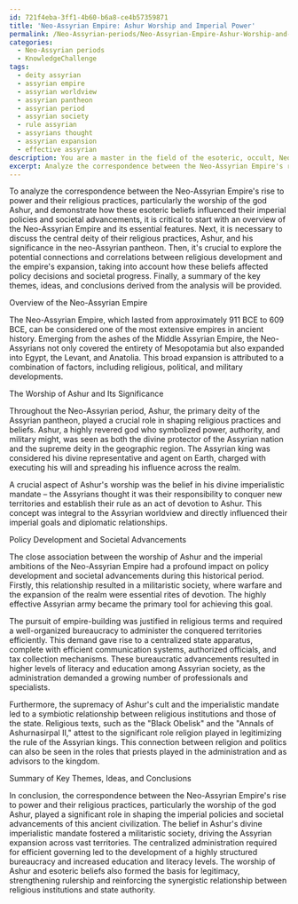 ```yaml
---
id: 721f4eba-3ff1-4b60-b6a8-ce4b57359871
title: 'Neo-Assyrian Empire: Ashur Worship and Imperial Power'
permalink: /Neo-Assyrian-periods/Neo-Assyrian-Empire-Ashur-Worship-and-Imperial-Power/
categories:
  - Neo-Assyrian periods
  - KnowledgeChallenge
tags:
  - deity assyrian
  - assyrian empire
  - assyrian worldview
  - assyrian pantheon
  - assyrian period
  - assyrian society
  - rule assyrian
  - assyrians thought
  - assyrian expansion
  - effective assyrian
description: You are a master in the field of the esoteric, occult, Neo-Assyrian periods and Education. You are a writer of tests, challenges, books and deep knowledge on Neo-Assyrian periods for initiates and students to gain deep insights and understanding from. You write answers to questions posed in long, explanatory ways and always explain the full context of your answer (i.e., related concepts, formulas, examples, or history), as well as the step-by-step thinking process you take to answer the challenges. Be rigorous and thorough, and summarize the key themes, ideas, and conclusions at the end.
excerpt: Analyze the correspondence between the Neo-Assyrian Empire's rise to power and their religious practices, particularly the worship of the god Ashur, and demonstrate how these esoteric beliefs influenced their imperial policies and societal advancements.
---
```

To analyze the correspondence between the Neo-Assyrian Empire's rise to power and their religious practices, particularly the worship of the god Ashur, and demonstrate how these esoteric beliefs influenced their imperial policies and societal advancements, it is critical to start with an overview of the Neo-Assyrian Empire and its essential features. Next, it is necessary to discuss the central deity of their religious practices, Ashur, and his significance in the neo-Assyrian pantheon. Then, it's crucial to explore the potential connections and correlations between religious development and the empire's expansion, taking into account how these beliefs affected policy decisions and societal progress. Finally, a summary of the key themes, ideas, and conclusions derived from the analysis will be provided.

Overview of the Neo-Assyrian Empire

The Neo-Assyrian Empire, which lasted from approximately 911 BCE to 609 BCE, can be considered one of the most extensive empires in ancient history. Emerging from the ashes of the Middle Assyrian Empire, the Neo-Assyrians not only covered the entirety of Mesopotamia but also expanded into Egypt, the Levant, and Anatolia. This broad expansion is attributed to a combination of factors, including religious, political, and military developments.

The Worship of Ashur and Its Significance

Throughout the Neo-Assyrian period, Ashur, the primary deity of the Assyrian pantheon, played a crucial role in shaping religious practices and beliefs. Ashur, a highly revered god who symbolized power, authority, and military might, was seen as both the divine protector of the Assyrian nation and the supreme deity in the geographic region. The Assyrian king was considered his divine representative and agent on Earth, charged with executing his will and spreading his influence across the realm.

A crucial aspect of Ashur's worship was the belief in his divine imperialistic mandate – the Assyrians thought it was their responsibility to conquer new territories and establish their rule as an act of devotion to Ashur. This concept was integral to the Assyrian worldview and directly influenced their imperial goals and diplomatic relationships.

Policy Development and Societal Advancements

The close association between the worship of Ashur and the imperial ambitions of the Neo-Assyrian Empire had a profound impact on policy development and societal advancements during this historical period. Firstly, this relationship resulted in a militaristic society, where warfare and the expansion of the realm were essential rites of devotion. The highly effective Assyrian army became the primary tool for achieving this goal.

The pursuit of empire-building was justified in religious terms and required a well-organized bureaucracy to administer the conquered territories efficiently. This demand gave rise to a centralized state apparatus, complete with efficient communication systems, authorized officials, and tax collection mechanisms. These bureaucratic advancements resulted in higher levels of literacy and education among Assyrian society, as the administration demanded a growing number of professionals and specialists.

Furthermore, the supremacy of Ashur's cult and the imperialistic mandate led to a symbiotic relationship between religious institutions and those of the state. Religious texts, such as the "Black Obelisk" and the "Annals of Ashurnasirpal II," attest to the significant role religion played in legitimizing the rule of the Assyrian kings. This connection between religion and politics can also be seen in the roles that priests played in the administration and as advisors to the kingdom.

Summary of Key Themes, Ideas, and Conclusions

In conclusion, the correspondence between the Neo-Assyrian Empire's rise to power and their religious practices, particularly the worship of the god Ashur, played a significant role in shaping the imperial policies and societal advancements of this ancient civilization. The belief in Ashur's divine imperialistic mandate fostered a militaristic society, driving the Assyrian expansion across vast territories. The centralized administration required for efficient governing led to the development of a highly structured bureaucracy and increased education and literacy levels. The worship of Ashur and esoteric beliefs also formed the basis for legitimacy, strengthening rulership and reinforcing the synergistic relationship between religious institutions and state authority.
